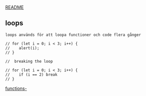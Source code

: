 [README](README.md)
## loops

```
loops används för att loopa functioner och code flera gånger
```
```
// for (let i = 0; i < 3; i++) {
//    alert(i);
// }

//  breaking the loop

// for (let i = 0; i < 3; i++) {
//    if (i == 2) break
// }
```
[functions-](functions.md)
